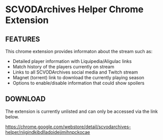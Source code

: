 # SCVODArchives Helper Chrome Extension

## FEATURES
This chrome extension provides informaton about the stream such as:
* Detailed player information with Liquipedia/Aligulac links
* Match history of the players currently on stream
* Links to all SCVODArchives social media and Twitch stream
* Magnet (torrent) link to download the currently playing season
* Options to enable/disable information that could show spoilers

## DOWNLOAD
The extension is currently unlisted and can only be accessed via the link below.

https://chrome.google.com/webstore/detail/scvodarchives-helper/nijgindkibdlladoidejjmihnpckocae